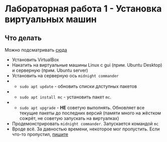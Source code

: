 # Лабораторная работа 1 - Установка виртуальных машин

## Что делать

Можно подсматривать [сюда](https://github.com/xarll/vpr/blob/main/items/seti/lab2/lab.md#%D1%81%D0%BA%D0%B0%D1%87%D0%B8%D0%B2%D0%B0%D0%B5%D0%BC-%D0%BE%D0%B1%D1%80%D0%B0%D0%B7%D1%8B-%D0%B4%D0%B8%D1%81%D1%82%D1%80%D0%B8%D0%B1%D1%83%D1%82%D0%B8%D0%B2%D0%BE%D0%B2)

- Установить VirtualBox
- Накатить на виртуальные машины Linux с gui (прим. Ubuntu Desktop) и серверную (прим. Ubuntu server)
- Установить на серверную ось `midnight commander`
- - `sudo apt update` - обновить списки длступных пакетов
- - `sudo apt install mc` - установить пакет `mc`.
- - `sudo apt upgrade` - **НЕ** советую выполнять. Обновляет все текущие пакеты до последних версий (памяти много на жёстком сожрёт, не советую запускать на виртуалках)
- Продемонстрировать `midnight commander`. Запускается командой `mc`
- Вроде всё. За давностью времени, некоторое мог пропустить. Если что-то пропустил, [пишите](https://vk.com/wkeep)
